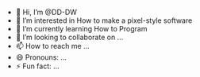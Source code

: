 - 👋 Hi, I’m @DD-DW
- 👀 I’m interested in How to make a pixel-style software
- 🌱 I’m currently learning How to Program
- 💞️ I’m looking to collaborate on ...
- 📫 How to reach me ...
- 😄 Pronouns: ...
- ⚡ Fun fact: ...

<!---
DD-DW/DD-DW is a ✨ special ✨ repository because its `README.md` (this file) appears on your GitHub profile.
You can click the Preview link to take a look at your changes.
--->
